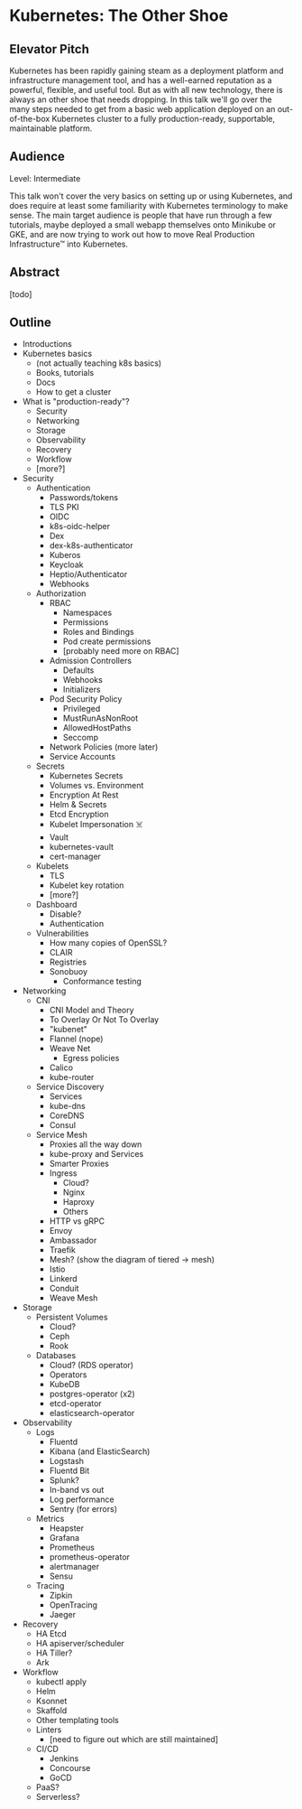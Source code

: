 # Kubernetes: The Other Shoe

## Elevator Pitch

Kubernetes has been rapidly gaining steam as a deployment platform and
infrastructure management tool, and has a well-earned reputation as a powerful,
flexible, and useful tool. But as with all new technology, there is always an
other shoe that needs dropping. In this talk we'll go over the many steps needed
to get from a basic web application deployed on an out-of-the-box Kubernetes
cluster to a fully production-ready, supportable, maintainable platform.

## Audience

Level: Intermediate

This talk won't cover the very basics on setting up or using Kubernetes, and
does require at least some familiarity with Kubernetes terminology to make sense.
The main target audience is people that have run through a few tutorials, maybe
deployed a small webapp themselves onto Minikube or GKE, and are now trying to
work out how to move Real Production Infrastructure™ into Kubernetes.

## Abstract

[todo]

## Outline

* Introductions
* Kubernetes basics
  * (not actually teaching k8s basics)
  * Books, tutorials
  * Docs
  * How to get a cluster
* What is "production-ready"?
  * Security
  * Networking
  * Storage
  * Observability
  * Recovery
  * Workflow
  * [more?]
* Security
  * Authentication
    * Passwords/tokens
    * TLS PKI
    * OIDC
    * k8s-oidc-helper
    * Dex
    * dex-k8s-authenticator
    * Kuberos
    * Keycloak
    * Heptio/Authenticator
    * Webhooks
  * Authorization
    * RBAC
      * Namespaces
      * Permissions
      * Roles and Bindings
      * Pod create permissions
      * [probably need more on RBAC]
    * Admission Controllers
      * Defaults
      * Webhooks
      * Initializers
    * Pod Security Policy
      * Privileged
      * MustRunAsNonRoot
      * AllowedHostPaths
      * Seccomp
    * Network Policies (more later)
    * Service Accounts
  * Secrets
    * Kubernetes Secrets
    * Volumes vs. Environment
    * Encryption At Rest
    * Helm & Secrets
    * Etcd Encryption
    * Kubelet Impersonation ☠️
    * Vault
    * kubernetes-vault
    * cert-manager
  * Kubelets
    * TLS
    * Kubelet key rotation
    * [more?]
  * Dashboard
    * Disable?
    * Authentication
  * Vulnerabilities
    * How many copies of OpenSSL?
    * CLAIR
    * Registries
    * Sonobuoy
      * Conformance testing
* Networking
  * CNI
    * CNI Model and Theory
    * To Overlay Or Not To Overlay
    * "kubenet"
    * Flannel (nope)
    * Weave Net
      * Egress policies
    * Calico
    * kube-router
  * Service Discovery
    * Services
    * kube-dns
    * CoreDNS
    * Consul
  * Service Mesh
    * Proxies all the way down
    * kube-proxy and Services
    * Smarter Proxies
    * Ingress
      * Cloud?
      * Nginx
      * Haproxy
      * Others
    * HTTP vs gRPC
    * Envoy
    * Ambassador
    * Traefik
    * Mesh? (show the diagram of tiered -> mesh)
    * Istio
    * Linkerd
    * Conduit
    * Weave Mesh
* Storage
  * Persistent Volumes
    * Cloud?
    * Ceph
    * Rook
  * Databases
    * Cloud? (RDS operator)
    * Operators
    * KubeDB
    * postgres-operator (x2)
    * etcd-operator
    * elasticsearch-operator
* Observability
  * Logs
    * Fluentd
    * Kibana (and ElasticSearch)
    * Logstash
    * Fluentd Bit
    * Splunk?
    * In-band vs out
    * Log performance
    * Sentry (for errors)
  * Metrics
    * Heapster
    * Grafana
    * Prometheus
    * prometheus-operator
    * alertmanager
    * Sensu
  * Tracing
    * Zipkin
    * OpenTracing
    * Jaeger
* Recovery
  * HA Etcd
  * HA apiserver/scheduler
  * HA Tiller?
  * Ark
* Workflow
  * kubectl apply
  * Helm
  * Ksonnet
  * Skaffold
  * Other templating tools
  * Linters
    * [need to figure out which are still maintained]
  * CI/CD
    * Jenkins
    * Concourse
    * GoCD
  * PaaS?
  * Serverless?
